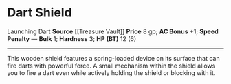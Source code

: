 ﻿---
ac: '1'
bulk: '1'
hardness: '3'
hp: 12 (6)
id: '6'
item_category: Shields
item_subcategory: Base Shields
level: '0'
name: Dart Shield
price: 8 gp
rarity: Common
source: '[[DATABASE/source/Treasure Vault|Treasure Vault]]'
speed_penalty: null
trait:
- '[[DATABASE/trait/Launching|Launching Dart]]'
type: Shield

---
# Dart Shield

<span class="item-trait">Launching Dart</span>
**Source** [[Treasure Vault]] 
**Price** 8 gp; **AC Bonus** +1; **Speed Penalty** —
**Bulk** 1; **Hardness** 3; **HP (BT)** 12 (6)

---
This wooden shield features a spring-loaded device on its surface that can fire darts with powerful force. A small mechanism within the shield allows you to fire a dart even while actively holding the shield or blocking with it.